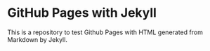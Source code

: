 # GitHub Pages with Jekyll

This is a repository to test Github Pages with HTML generated from Markdown by Jekyll.
